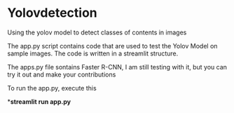 # Yolovdetection
Using the yolov model to detect classes of contents in images

The app.py script contains code that are used to test the Yolov Model on sample images. 
The code is written in a streamlit structure.

The apps.py file sontains Faster R-CNN, I am still testing with it, but you can try it out and make your contributions

To run the app.py, execute this


***streamlit run app.py**
